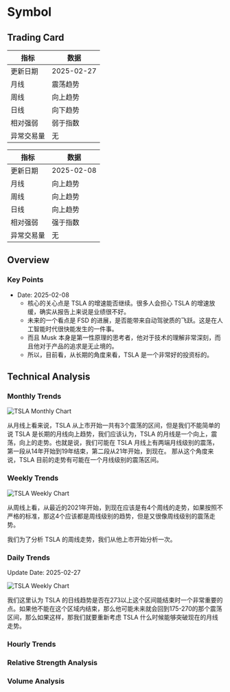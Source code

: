 # Symbol

## Trading Card

| 指标       | 数据       |
|------------|------------|
| 更新日期   | 2025-02-27 |
| 月线       | 震荡趋势   |
| 周线       | 向上趋势   |
| 日线       | 向下趋势   |
| 相对强弱   | 弱于指数  |
| 异常交易量 | 无         |

| 指标       | 数据       |
|------------|------------|
| 更新日期   | 2025-02-08 |
| 月线       | 向上趋势   |
| 周线       | 向上趋势   |
| 日线       | 向上趋势   |
| 相对强弱   | 强于指数   |
| 异常交易量 | 无         |




## Overview

### Key Points

- Date: 2025-02-08
  - 核心的关心点是 TSLA 的增速能否继续。很多人会担心 TSLA 的增速放缓，确实从报告上来说是业绩很不好。 
  - 未来的一个看点是 FSD 的进展，是否能带来自动驾驶质的飞跃。这是在人工智能时代很快能发生的一件事。
  - 而且 Musk 本身是第一性原理的思考者，他对于技术的理解非常深刻，而且他对于产品的追求是无止境的。
  - 所以，目前看，从长期的角度来看，TSLA 是一个非常好的投资标的。


## Technical Analysis


### Monthly Trends

![TSLA Monthly Chart](https://www.tradingview.com/x/W3yH0fIP/)

从月线上看来说，TSLA 从上市开始一共有3个震荡的区间，但是我们不能简单的说 TSLA 是长期的月线向上趋势，我们应该认为，TSLA 的月线是一个向上，震荡，向上的走势。也就是说，我们可能在 TSLA 月线上有两端月线级别的震荡，第一段从14年开始到19年结束，第二段从21年开始，到现在。
那从这个角度来说，TSLA 目前的走势有可能在一个月线级别的震荡区间。

### Weekly Trends

![TSLA Weekly Chart](https://www.tradingview.com/x/Z6St1bcG/)

从周线上看，从最近的2021年开始，到现在应该是有4个周线的走势，如果按照不严格的标准，那这4个应该都是周线级别的趋势，但是又很像周线级别的震荡走势。

我们为了分析 TSLA 的周线走势，我们从他上市开始分析一次。



### Daily Trends

Update Date: 2025-02-27

![TSLA Weekly Chart](https://www.tradingview.com/x/lsWtOfMj/)

我们这里认为 TSLA 的日线趋势是否在273以上这个区间能结束时一个非常重要的点。如果他不能在这个区域内结束，那么他可能未来就会回到175-270的那个震荡区间，那么如果这样，那我们就要重新考虑 TSLA 什么时候能够突破现在的月线走势。

### Hourly Trends

### Relative Strength Analysis

### Volume Analysis